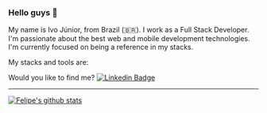 ### Hello guys 👋

<!--
**Ivo-Jr/Ivo-Jr** is a ✨ _special_ ✨ repository because its `README.md` (this file) appears on your GitHub profile.

Here are some ideas to get you started:

- 🔭 I’m currently working on ...
- 🌱 I’m currently learning ...
- 👯 I’m looking to collaborate on ...
- 🤔 I’m looking for help with ...
- 💬 Ask me about ...
- 📫 How to reach me: ...
- 😄 Pronouns: ...
- ⚡ Fun fact: ...
-->

My name is Ivo Júnior, from Brazil (🇧🇷). I work as a Full Stack Developer. I'm passionate about the best web and mobile development technologies. I'm currently focused on being a reference in my stacks.

My stacks and tools are:


Would you like to find me?
[![Linkedin Badge](https://img.shields.io/badge/-LinkedIn-blue?style=flat-square&logo=Linkedin&logoColor=white&link=https://www.linkedin.com/in/jos%C3%A9-ivo-maciel-j%C3%BAnior-658136145)](https://linkedin.com/in/jos%C3%A9-ivo-maciel-j%C3%BAnior-658136145)


____


[![Felipe's github stats](
https://github-readme-stats.vercel.app/api?username=Ivo-Jr&count_private=true)](https://github.com/Ivo-Jr)

